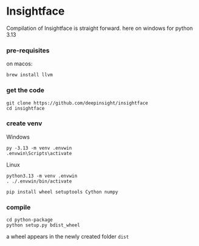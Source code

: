 # Insightface

Compilation of Insightface is straight forward. here on windows for python 3.13

### pre-requisites

on macos:
```
brew install llvm
```

### get the code

```
git clone https://github.com/deepinsight/insightface 
cd insightface 
```
### create venv

Windows
```
py -3.13 -m venv .envwin 
.envwin\Scripts\activate
```

Linux
```
python3.13 -m venv .envwin 
. ./.envwin/bin/activate
```


```
pip install wheel setuptools Cython numpy
```
### compile

```
cd python-package  
python setup.py bdist_wheel
```

a wheel appears in the newly created folder `dist`

